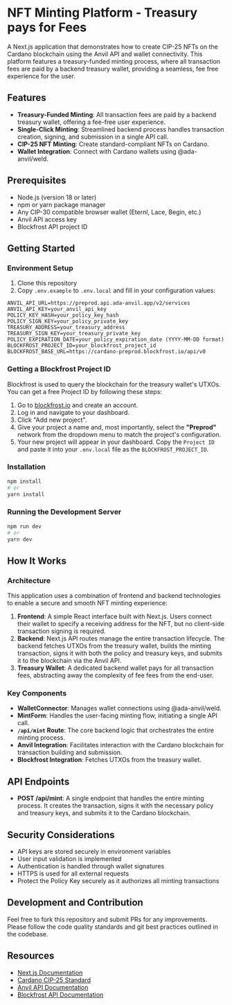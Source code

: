 # NFT Minting Platform - Treasury pays for Fees

A Next.js application that demonstrates how to create CIP-25 NFTs on the Cardano blockchain using the Anvil API and wallet connectivity. This platform features a treasury-funded minting process, where all transaction fees are paid by a backend treasury wallet, providing a seamless, fee free experience for the user.

## Features

- **Treasury-Funded Minting**: All transaction fees are paid by a backend treasury wallet, offering a fee-free user experience.
- **Single-Click Minting**: Streamlined backend process handles transaction creation, signing, and submission in a single API call.
- **CIP-25 NFT Minting**: Create standard-compliant NFTs on Cardano.
- **Wallet Integration**: Connect with Cardano wallets using @ada-anvil/weld.

## Prerequisites

- Node.js (version 18 or later)
- npm or yarn package manager
- Any CIP-30 compatible browser wallet (Eternl, Lace, Begin, etc.)
- Anvil API access key
- Blockfrost API project ID

## Getting Started

### Environment Setup

1. Clone this repository
2. Copy `.env.example` to `.env.local` and fill in your configuration values:

```
ANVIL_API_URL=https://preprod.api.ada-anvil.app/v2/services
ANVIL_API_KEY=your_anvil_api_key
POLICY_KEY_HASH=your_policy_key_hash
POLICY_SIGN_KEY=your_policy_private_key
TREASURY_ADDRESS=your_treasury_address
TREASURY_SIGN_KEY=your_treasury_private_key
POLICY_EXPIRATION_DATE=your_policy_expiration_date (YYYY-MM-DD format)
BLOCKFROST_PROJECT_ID=your_blockfrost_project_id
BLOCKFROST_BASE_URL=https://cardano-preprod.blockfrost.io/api/v0
```

### Getting a Blockfrost Project ID

Blockfrost is used to query the blockchain for the treasury wallet's UTXOs. You can get a free Project ID by following these steps:

1.  Go to [blockfrost.io](https://blockfrost.io) and create an account.
2.  Log in and navigate to your dashboard.
3.  Click "Add new project".
4.  Give your project a name and, most importantly, select the **"Preprod"** network from the dropdown menu to match the project's configuration.
5.  Your new project will appear in your dashboard. Copy the `Project ID` and paste it into your `.env.local` file as the `BLOCKFROST_PROJECT_ID`.

### Installation

```bash
npm install
# or
yarn install
```

### Running the Development Server

```bash
npm run dev
# or
yarn dev
```

## How It Works

### Architecture

This application uses a combination of frontend and backend technologies to enable a secure and smooth NFT minting experience:

1.  **Frontend**: A simple React interface built with Next.js. Users connect their wallet to specify a receiving address for the NFT, but no client-side transaction signing is required.
2.  **Backend**: Next.js API routes manage the entire transaction lifecycle. The backend fetches UTXOs from the treasury wallet, builds the minting transaction, signs it with both the policy and treasury keys, and submits it to the blockchain via the Anvil API.
3.  **Treasury Wallet**: A dedicated backend wallet pays for all transaction fees, abstracting away the complexity of fee fees from the end-user.

### Key Components

- **WalletConnector**: Manages wallet connections using @ada-anvil/weld.
- **MintForm**: Handles the user-facing minting flow, initiating a single API call.
- **`/api/mint` Route**: The core backend logic that orchestrates the entire minting process.
- **Anvil Integration**: Facilitates interaction with the Cardano blockchain for transaction building and submission.
- **Blockfrost Integration**: Fetches UTXOs from the treasury wallet.

## API Endpoints

- **POST /api/mint**: A single endpoint that handles the entire minting process. It creates the transaction, signs it with the necessary policy and treasury keys, and submits it to the Cardano blockchain.

## Security Considerations

- API keys are stored securely in environment variables
- User input validation is implemented
- Authentication is handled through wallet signatures
- HTTPS is used for all external requests
- Protect the Policy Key securely as it authorizes all minting transactions

## Development and Contribution

Feel free to fork this repository and submit PRs for any improvements. Please follow the code quality standards and git best practices outlined in the codebase.

## Resources

- [Next.js Documentation](https://nextjs.org/docs)
- [Cardano CIP-25 Standard](https://cips.cardano.org/cips/cip25/)
- [Anvil API Documentation](https://docs.ada-anvil.app/)
- [Blockfrost API Documentation](https://docs.blockfrost.io/)
